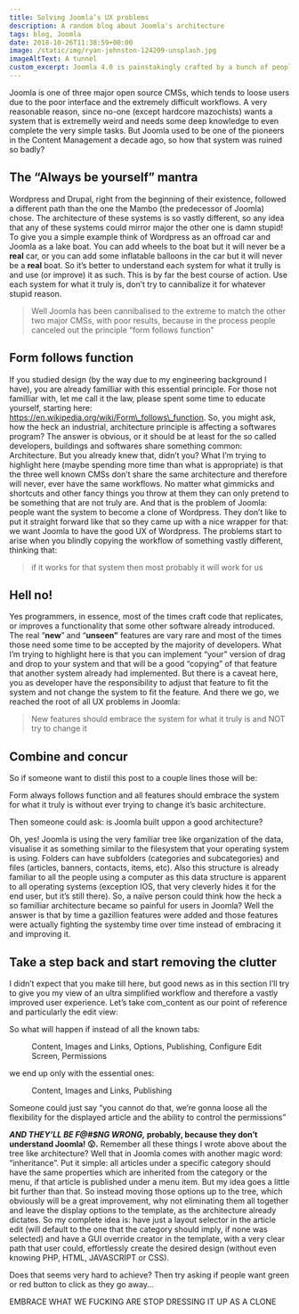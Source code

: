```yaml
---
title: Solving Joomla’s UX problems
description: A random blog about Joomla's architecture
tags: blog, Joomla
date: 2018-10-26T11:38:59+00:00
image: /static/img/ryan-johnston-124209-unsplash.jpg
imageAltText: A tunnel
custom_excerpt: Joomla 4.0 is painstakingly crafted by a bunch of people. One of the main areas of improvement was to simplify the convoluted User Experience. So how things are evolving? What’s the plan there?
---
```

Joomla is one of three major open source CMSs, which tends to loose users due to the poor interface and the extremely difficult workflows. A very reasonable reason, since no-one (except hardcore mazochists) wants a system that is extremelly weird and needs some deep knowledge to even complete the very simple tasks. But Joomla used to be one of the pioneers in the Content Management a decade ago, so how that system was ruined so badly?

The “Always be yourself” mantra
-------------------------------

Wordpress and Drupal, right from the beginning of their existence, followed a different path than the one the Mambo (the predecessor of Joomla) chose. The architecture of these systems is so vastly different, so any idea that any of these systems could mirror major the other one is damn stupid! To give you a simple example think of Wordpress as an offroad car and Joomla as a lake boat. You can add wheels to the boat but it will never be a **real** car, or you can add some inflatable balloons in the car but it will never be a **real** boat. So it’s better to understand each system for what it trully is and use (or improve) it as such. This is by far the best course of action. Use each system for what it truly is, don’t try to cannibalize it for whatever stupid reason.

> Well Joomla has been cannibalised to the extreme to match the other two major CMSs, with poor results, because in the process people canceled out the principle “form follows function”

Form follows function
---------------------

If you studied design (by the way due to my engineering background I have), you are already familliar with this essential principle. For those not familliar with, let me call it the law, please spent some time to educate yourself, starting here: https://en.wikipedia.org/wiki/Form\_follows\_function. So, you might ask, how the heck an industrial, architecture principle is affecting a softwares program? The answer is obvious, or it should be at least for the so called developers, buildings and softwares share something common: Architecture. But you already knew that, didn’t you?
What I’m trying to highlight here (maybe spending more time than what is appropriate) is that the three well known CMSs don’t share the same architecture and therefore will never, ever have the same workflows. No matter what gimmicks and shortcuts and other fancy things you throw at them they can only pretend to be something that are not truly are.
And that is the problem of Joomla: people want the system to become a clone of Wordpress. They don’t like to put it straight forward like that so they came up with a nice wrapper for that: we want Joomla to have the good UX of Wordpress. The problems start to arise when you blindly copying the workflow of something vastly different, thinking that:

> if it works for that system then most probably it will work for us

Hell no!
--------

Yes programmers, in essence, most of the times craft code that replicates, or improves a functionality that some other software already introduced. The real “**new**” and “**unseen”** features are vary rare and most of the times those need some time to be accepted by the majority of developers. What I’m trying to highlight here is that you can implement “your” version of drag and drop to your system and that will be a good “copying” of that feature that another system already had implemented. But there is a caveat here, you as developer have the responsibility to adjust that feature to fit the system and not change the system to fit the feature. And there we go, we reached the root of all UX problems in Joomla:

> New features should embrace the system for what it truly is and NOT try to change it

Combine and concur
------------------

So if someone want to distil this post to a couple lines those will be:

Form always follows function and all features should embrace the system for what it truly is without ever trying to change it’s basic architecture.

Then someone could ask: is Joomla built uppon a good architecture?

Oh, yes! Joomla is using the very familiar tree like organization of the data, visualise it as something similar to the filesystem that your operating system is using. Folders can have subfolders (categories and subcategories) and files (articles, banners, contacts, items, etc). Also this structure is already familiar to all the people using a computer as this data structure is apparent to all operating systems (exception IOS, that very cleverly hides it for the end user, but it’s still there). So, a naïve person could think how the heck a so familliar architecture became so painful for users in Joomla? Well the answer is that by time a gazillion features were added and those features were actually fighting the systemby time over time instead of embracing it and improving it.

Take a step back and start removing the clutter
-----------------------------------------------

I didn’t expect that you make till here, but good news as in this section I’ll try to give you my view of an ultra simplified workflow and therefore a vastly improved user experience. Let’s take com\_content as our point of reference and particularly the edit view:

So what will happen if instead of all the known tabs:

<figure class="graf graf--figure graf-after--p" id="daef"><div class="aspectRatioPlaceholder is-locked"><div class="aspectRatioPlaceholder-fill">Content, Images and Links, Options, Publishing, Configure Edit Screen, Permissions </div></div></figure>we end up only with the essential ones:

<figure class="graf graf--figure graf-after--p" id="229f"><div class="aspectRatioPlaceholder is-locked"><div class="aspectRatioPlaceholder-fill"> Content, Images and Links, Publishing</div></div></figure>Someone could just say “you cannot do that, we’re gonna loose all the flexibility for the displayed article and the ability to control the permissions”

***AND THEY’LL BE F@#$NG WRONG,* probably, because they don’t understand Joomla! 😮.** Remember all these things I wrote above about the tree like architecture? Well that in Joomla comes with another magic word: “inheritance”. Put it simple: all articles under a specific category should have the same properties which are inherited from the category or the menu, if that article is published under a menu item. But my idea goes a little bit further than that. So instead moving those options up to the tree, which obviously will be a great improvement, why not eliminating them all together and leave the display options to the template, as the architecture already dictates. So my complete idea is: have just a layout selector in the article edit (will default to the one that the category should imply, if none was selected) and have a GUI override creator in the template, with a very clear path that user could, effortlessly create the desired design (without even knowing PHP, HTML, JAVASCRIPT or CSS).

Does that seems very hard to achieve? Then try asking if people want green or red button to click as they go away…

EMBRACE WHAT WE FUCKING ARE STOP DRESSING IT UP AS A CLONE
